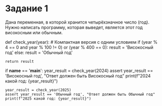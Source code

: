 # Задание 1

Дана переменная, в которой хранится четырёхзначное число (год). Нужно написать программу, которая выведет, является этот год високосным или обычным.

def check_year(year):
    # Компактная версия с одним условием
    if (year % 4 == 0 and year % 100 != 0) or (year % 400 == 0):
        result = 'Високосный год'
    else:
        result = 'Обычный год'
    
    return result

if __name__ == '__main__':
    year_result = check_year(2024)
    assert year_result == 'Високосный год', "Ответ должен быть Високосный год"
    print(f"2024 какой год: {year_result}")
    
    year_result = check_year(2025)
    assert year_result == 'Обычный год', "Ответ должен быть Обычный год"
    print(f"2025 какой год: {year_result}")